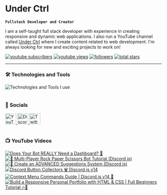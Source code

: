 # Under Ctrl

**`Fullstack Developer and Creator`**

I am a self-taught full stack developer with experience in creating responsive and dynamic web applications. I also run a YouTube channel called [Under Ctrl](https://youtube.com/@UnderCtrl) where I create content related to web development. I'm always looking for new and exciting projects to work on!

<p align="left">
      <a href="https://www.youtube.com/@UnderCtrl?sub_confirmation=1">
         <img alt="youtube subscribers" title="Subscribe" src="https://custom-icon-badges.demolab.com/youtube/channel/subscribers/UCz9RBZbD1JqTGUvs0GPUtrQ?color=%23E05D44&label=SUBSCRIBE&logo=video&logoColor=white&style=for-the-badge&labelColor=CE4630"/></a> 
      <a href="https://www.youtube.com/@underctrl/videos">
         <img alt="youtube views" title="YouTube Views" src="https://custom-icon-badges.demolab.com/youtube/channel/views/UCz9RBZbD1JqTGUvs0GPUtrQ?color=%23E1AD0E&logo=eye&logoColor=white&style=for-the-badge&labelColor=C79600"/></a> 
      <a href="https://github.com/notunderctrl?tab=followers">
         <img alt="followers" title="Follow me" src="https://custom-icon-badges.demolab.com/github/followers/notunderctrl?color=236ad3&labelColor=1155ba&style=for-the-badge&logo=person-add&label=Follow&logoColor=white"/></a>
      <a href="https://github.com/notunderctrl?tab=repositories&sort=stargazers">
         <img alt="total stars" title="Total stars on GitHub" src="https://custom-icon-badges.demolab.com/github/stars/notunderctrl?color=55960c&style=for-the-badge&labelColor=488207&logo=star"/></a>
</p>
   
---

### 🛠️ Technologies and Tools

<div>
  <img src="https://skillicons.dev/icons?i=discord,vscode,html,css,scss,js,nodejs,express,postman,mongodb,git,github,react,next,ts,tailwind,cloudflare,vercel&perline=9" alt="Technologies and Tools I use" />
</div>

#

### 💬 Socials

<div>
  <a href="https://youtube.com/@UnderCtrl" target="_blank">
    <img src="https://img.shields.io/static/v1?message=Youtube&logo=youtube&label=&color=FF0000&logoColor=white&labelColor=&style=for-the-badge" height="35" alt="YouTube"  />
  </a>
  <a href="https://discord.underctrl.io" target="_blank">
    <img src="https://img.shields.io/static/v1?message=Discord&logo=discord&label=&color=7289DA&logoColor=white&labelColor=&style=for-the-badge" height="35" alt="Discord"  />
  </a>
  <a href="https://twitter.com/notunderctrl" target="_blank">
    <img src="https://img.shields.io/static/v1?message=Twitter&logo=twitter&label=&color=1DA1F2&logoColor=white&labelColor=&style=for-the-badge" height="35" alt="Twitter"  />
  </a>
</div>

#

### 📺 YouTube Videos

 <!-- BEGIN YOUTUBE-CARDS -->
[![Does Your Bot REALLY Need a Dashboard? 🤔](https://ytcards.demolab.com/?id=MEL5UfQ-lUU&title=Does+Your+Bot+REALLY+Need+a+Dashboard%3F+%F0%9F%A4%94&lang=en&timestamp=1690207157&background_color=%230d1117&title_color=%23ffffff&stats_color=%23dedede&width=250&border_radius=5 "Does Your Bot REALLY Need a Dashboard? 🤔")](https://www.youtube.com/watch?v=MEL5UfQ-lUU)
[![🧠 Multi-Player Rock Paper Scissors Bot Tutorial (Discord.js)](https://ytcards.demolab.com/?id=bDEgBZmsdI4&title=%F0%9F%A7%A0+Multi-Player+Rock+Paper+Scissors+Bot+Tutorial+%28Discord.js%29&lang=en&timestamp=1689775465&background_color=%230d1117&title_color=%23ffffff&stats_color=%23dedede&width=250&border_radius=5 "🧠 Multi-Player Rock Paper Scissors Bot Tutorial (Discord.js)")](https://www.youtube.com/watch?v=bDEgBZmsdI4)
[![🚀 Create an ADVANCED Suggestions System (Discord.js)](https://ytcards.demolab.com/?id=jxR9ak28n2g&title=%F0%9F%9A%80%C2%A0Create+an+ADVANCED+Suggestions+System+%28Discord.js%29&lang=en&timestamp=1688745664&background_color=%230d1117&title_color=%23ffffff&stats_color=%23dedede&width=250&border_radius=5 "🚀 Create an ADVANCED Suggestions System (Discord.js)")](https://www.youtube.com/watch?v=jxR9ak28n2g)
[![Discord Button Collectors 🗑️ Discord.js v14](https://ytcards.demolab.com/?id=fZ6thE4YMes&title=Discord+Button+Collectors+%F0%9F%97%91%EF%B8%8F+Discord.js+v14&lang=en&timestamp=1687356021&background_color=%230d1117&title_color=%23ffffff&stats_color=%23dedede&width=250&border_radius=5 "Discord Button Collectors 🗑️ Discord.js v14")](https://www.youtube.com/watch?v=fZ6thE4YMes)
[![Context Menu Commands Guide | Discord.js v14 🤖](https://ytcards.demolab.com/?id=U4uRGMXf_kY&title=Context+Menu+Commands+Guide+%7C+Discord.js+v14+%F0%9F%A4%96&lang=en&timestamp=1686751100&background_color=%230d1117&title_color=%23ffffff&stats_color=%23dedede&width=250&border_radius=5 "Context Menu Commands Guide | Discord.js v14 🤖")](https://www.youtube.com/watch?v=U4uRGMXf_kY)
[![Build a Responsive Personal Portfolio with HTML & CSS | Full Beginners Tutorial 🔥🚀](https://ytcards.demolab.com/?id=Slxdo0Dqxlk&title=Build+a+Responsive+Personal+Portfolio+with+HTML+%26+CSS+%7C+Full+Beginners+Tutorial+%F0%9F%94%A5%F0%9F%9A%80&lang=en&timestamp=1686146659&background_color=%230d1117&title_color=%23ffffff&stats_color=%23dedede&width=250&border_radius=5 "Build a Responsive Personal Portfolio with HTML & CSS | Full Beginners Tutorial 🔥🚀")](https://www.youtube.com/watch?v=Slxdo0Dqxlk)
<!-- END YOUTUBE-CARDS -->
